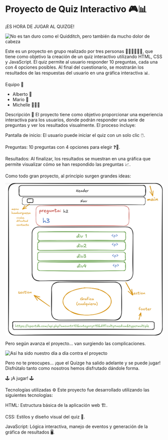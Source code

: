 # Proyecto de Quiz Interactivo 🎮📊

¡ES HORA DE JUGAR AL QUIZGE!

![No es tan duro como el Quidditch, pero también da mucho dolor de cabeza](/media/quidditch-gif.gif)

Este es un proyecto en grupo realizado por tres personas 👨‍💻👩‍💻👨‍💻, que tiene como objetivo la creación de un quiz interactivo utilizando HTML, CSS y JavaScript. El quiz permite al usuario responder 10 preguntas, cada una con 4 opciones posibles. Al final del cuestionario, se mostrarán los resultados de las respuestas del usuario en una gráfica interactiva 📊.

Equipo 🤝

- Alberto 🦾
- Mario 🥊
- Michelle 👩🏽‍🦱

Descripción 📝
El proyecto tiene como objetivo proporcionar una experiencia interactiva para los usuarios, donde podrán responder una serie de preguntas y ver los resultados visualmente. El proceso incluye:

Pantalla de inicio: El usuario puede iniciar el quiz con un solo clic 🖱️.

Preguntas: 10 preguntas con 4 opciones para elegir ❓🔘.

Resultados: Al finalizar, los resultados se muestran en una gráfica que permite visualizar cómo se han respondido las preguntas 📈.

Como todo gran proyecto, al principio surgen grandes ideas:

![Nuestra plantilla de proyecto inicial](/media/Plantilla_proyecto.png)

Pero según avanza el proyecto... van surgiendo las complicaciones.

![Así ha sido nuestro día a día contra el proyecto](/media/thanos-vsmundo.gif)

Pero no te preocupes... ¡que el Quizge ha salido adelante y se puede jugar! Disfrútalo tanto como nosotros hemos disfrutado dándole forma.

🕹️ ¡A jugar! 🕹️

Tecnologías utilizadas ⚙️
Este proyecto fue desarrollado utilizando las siguientes tecnologías:

HTML: Estructura básica de la aplicación web 🏗️.

CSS: Estilos y diseño visual del quiz 🎨.

JavaScript: Lógica interactiva, manejo de eventos y generación de la gráfica de resultados 🖥️.
